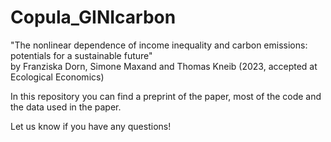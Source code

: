 # Copula_GINIcarbon

"The nonlinear dependence of income inequality and carbon emissions: potentials for a sustainable future"  
by Franziska Dorn, Simone Maxand and Thomas Kneib (2023, accepted at Ecological Economics)

In this repository you can find a preprint of the paper, most of the code and the data used in the paper. 

Let us know if you have any questions!
